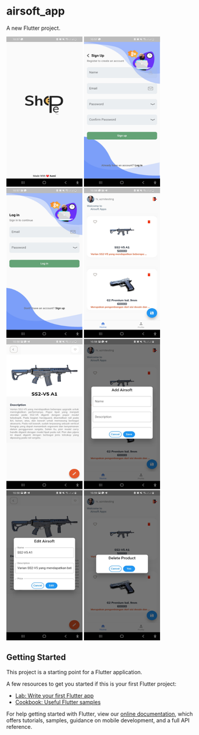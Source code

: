 # airsoft_app

A new Flutter project.

<img src="https://raw.githubusercontent.com/muftinurulazmi26/Final-Project-CodeHouse-Academy/master/airsoft_app/Screenshoot/Screenshot_1.jpeg" width="200" height="395">
<img src="https://raw.githubusercontent.com/muftinurulazmi26/Final-Project-CodeHouse-Academy/master/airsoft_app/Screenshoot/Screenshot_2.jpeg" width="200" height="395">
<img src="https://raw.githubusercontent.com/muftinurulazmi26/Final-Project-CodeHouse-Academy/master/airsoft_app/Screenshoot/Screenshot_3.jpeg" width="200" height="395">
<img src="https://raw.githubusercontent.com/muftinurulazmi26/Final-Project-CodeHouse-Academy/master/airsoft_app/Screenshoot/Screenshot_4.jpeg" width="200" height="395">
<img src="https://raw.githubusercontent.com/muftinurulazmi26/Final-Project-CodeHouse-Academy/master/airsoft_app/Screenshoot/Screenshot_5.jpeg" width="200" height="395">
<img src="https://raw.githubusercontent.com/muftinurulazmi26/Final-Project-CodeHouse-Academy/master/airsoft_app/Screenshoot/Screenshot_6.jpeg" width="200" height="395">
<img src="https://raw.githubusercontent.com/muftinurulazmi26/Final-Project-CodeHouse-Academy/master/airsoft_app/Screenshoot/Screenshot_7.jpeg" width="200" height="395">
<img src="https://raw.githubusercontent.com/muftinurulazmi26/Final-Project-CodeHouse-Academy/master/airsoft_app/Screenshoot/Screenshot_8.jpeg" width="200" height="395">

## Getting Started

This project is a starting point for a Flutter application.

A few resources to get you started if this is your first Flutter project:

- [Lab: Write your first Flutter app](https://flutter.dev/docs/get-started/codelab)
- [Cookbook: Useful Flutter samples](https://flutter.dev/docs/cookbook)

For help getting started with Flutter, view our
[online documentation](https://flutter.dev/docs), which offers tutorials,
samples, guidance on mobile development, and a full API reference.
